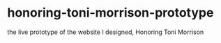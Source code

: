 # honoring-toni-morrison-prototype
 the live prototype of the website I designed, Honoring Toni Morrison
